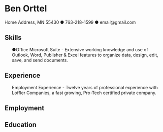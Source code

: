 <!DOCTYPE html>
<html>
  <body>
    <h1>Ben Orttel</h1>
    <p> Home Address, MN 55430 &#9679 763-218-1599 &#9679 email@gmail.com</p> 
    <h2>Skills</h2>
    <ul>&#9679Office Microsoft Suite - Extensive working knowledge and use of Outlook, Word, Publisher & Excel features to organize data, design, edit, save, and send documents.</ul>
    <h2>Experience</h2>
    <ul>Employment Experience - Twelve years of professional experience with Loffler Companies, a fast growing, Pro-Tech certified private company.</ul>
    <h2>Employment</h2>
    <h2>Education</h2>
  </body>
  </html>
